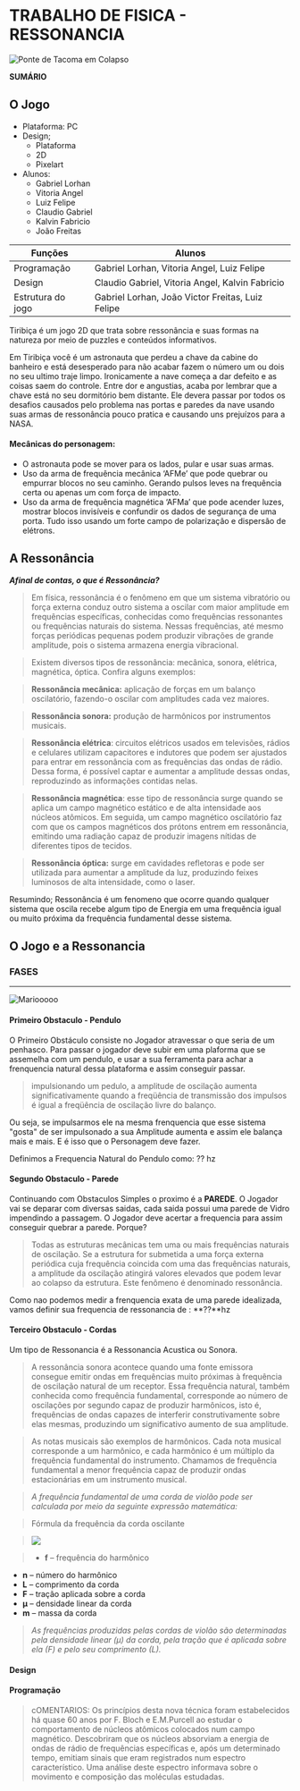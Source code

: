 # TRABALHO DE  FISICA - RESSONANCIA

![Ponte de Tacoma em Colapso](https://media1.giphy.com/media/duatwzNErHFKw/source.gif "Ponte de Tacoma em Colapso")

**SUMÁRIO**

## O Jogo
+ Plataforma: PC
+ Design;
    + Plataforma
    + 2D
    + Pixelart
+ Alunos:
    * Gabriel Lorhan 
    * Vitoria Angel
    * Luiz Felipe
    * Claudio Gabriel
    * Kalvin Fabricio
    * João Freitas

|  Funções | Alunos  |
| ------------ | ------------ |
| Programação | Gabriel Lorhan, Vitoria Angel, Luiz Felipe  |
| Design  | Claudio Gabriel, Vitoria Angel, Kalvin Fabricio  |
| Estrutura do jogo  |  Gabriel Lorhan, João Victor Freitas, Luiz Felipe |

Tiribiça é um jogo 2D que trata sobre ressonância e
suas formas na natureza por meio de puzzles e conteúdos
informativos.

Em Tiribiça você é um astronauta que perdeu a chave
da cabine do banheiro e está desesperado para não acabar
fazem o número um ou dois no seu ultimo traje limpo.
Ironicamente a nave começa a dar defeito e as coisas
saem do controle. Entre dor e angustias, acaba por lembrar
que a chave está no seu dormitório bem distante. Ele
devera passar por todos os desafios causados pelo
problema nas portas e paredes da nave usando suas
armas de ressonância pouco pratica e causando uns
prejuízos para a NASA.

#### Mecânicas do personagem:

- O astronauta pode se mover para os lados, pular e
usar suas armas.
- Uso da arma de frequência mecânica ‘AFMe’ que
pode quebrar ou empurrar blocos no seu caminho.
Gerando pulsos leves na frequência certa ou apenas um
com força de impacto.
- Uso da arma de frequência magnética ‘AFMa’ que
pode acender luzes, mostrar blocos invisíveis e confundir
os dados de segurança de uma porta. Tudo isso usando
um forte campo de polarização e dispersão de elétrons.

## A Ressonância
***Afinal de contas, o que é Ressonância?***
> Em física, ressonância é o fenômeno em que um sistema vibratório ou força externa conduz outro sistema a oscilar com maior amplitude em frequências específicas, conhecidas como frequências ressonantes ou frequências naturais do sistema. Nessas frequências, até mesmo forças periódicas pequenas podem produzir vibrações de grande amplitude, pois o sistema armazena energia vibracional.

> Existem diversos tipos de ressonância: mecânica, sonora, elétrica, magnética, óptica. Confira alguns exemplos:

> **Ressonância mecânica:** aplicação de forças em um balanço oscilatório, fazendo-o oscilar com amplitudes cada vez maiores.

> **Ressonância sonora:** produção de harmônicos por instrumentos musicais.

> **Ressonância elétrica**: circuitos elétricos usados em televisões, rádios e celulares utilizam capacitores e indutores que podem ser ajustados para entrar em ressonância com as frequências das ondas de rádio. Dessa forma, é possível captar e aumentar a amplitude dessas ondas, reproduzindo as informações contidas nelas.

> **Ressonância magnética**: esse tipo de ressonância surge quando se aplica um campo magnético estático e de alta intensidade aos núcleos atômicos. Em seguida, um campo magnético oscilatório faz com que os campos magnéticos dos prótons entrem em ressonância, emitindo uma radiação capaz de produzir imagens nítidas de diferentes tipos de tecidos.

> **Ressonância óptica:** surge em cavidades refletoras e pode ser utilizada para aumentar a amplitude da luz, produzindo feixes luminosos de alta intensidade, como o laser.

Resumindo; Ressonância é um fenomeno que ocorre quando qualquer sistema que oscila recebe algum tipo de Energia em uma frequência igual ou muito próxima da frequência fundamental desse sistema. 

## O Jogo e a Ressonancia

### FASES
-----
![Mariooooo](https://media.giphy.com/media/LA6rjeBecctI4/giphy.gif "Mariooooo")
#### Primeiro Obstaculo - Pendulo

O Primeiro Obstáculo consiste no Jogador atravessar o que seria de um penhasco. Para passar o jogador deve subir em uma plaforma que se assemelha com um pendulo, e usar a sua ferramenta para achar a frenquencia natural dessa plataforma e assim conseguir passar.

>  impulsionando um pedulo,  a amplitude de oscilação aumenta significativamente quando a freqüência de transmissão dos impulsos é igual a freqüência de oscilação livre do balanço.

Ou seja, se impulsarmos ele na mesma frenquencia que esse sistema "gosta" de ser impulsonado a sua Amplitude aumenta e assim ele balança mais e mais. E é isso que o Personagem deve fazer.

Definimos a Frequencia Natural do Pendulo como: ?? hz

#### Segundo Obstaculo - Parede
Continuando com Obstaculos Simples o proximo é a **PAREDE**. O Jogador vai se deparar com diversas saidas, cada saida possui uma parede de Vidro impendindo a passagem. O Jogador deve acertar a frequencia para assim conseguir quebrar a parede.
Porque?

> Todas as estruturas mecânicas tem uma ou mais frequências naturais de
oscilação. Se a estrutura for submetida a uma força externa periódica cuja
frequência coincida com uma das frequências naturais, a amplitude da
oscilação atingirá valores elevados que podem levar ao colapso da
estrutura. Este fenômeno é denominado ressonância.

Como nao podemos medir a frenquencia exata de uma parede idealizada, vamos definir sua frequencia de ressonancia de : **??**hz

#### Terceiro Obstaculo - Cordas 
Um tipo de Ressonancia é a Ressonancia Acustica ou Sonora.
> A ressonância sonora acontece quando uma fonte emissora consegue emitir ondas em frequências muito próximas à frequência de oscilação natural de um receptor. Essa frequência natural, também conhecida como frequência fundamental, corresponde ao número de oscilações por segundo capaz de produzir harmônicos, isto é, frequências de ondas capazes de interferir construtivamente sobre elas mesmas, produzindo um significativo aumento de sua amplitude.

>As notas musicais são exemplos de harmônicos. Cada nota musical corresponde a um harmônico, e cada harmônico é um múltiplo da frequência fundamental do instrumento. Chamamos de frequência fundamental a menor frequência capaz de produzir ondas estacionárias em um instrumento musical.

> *A frequência fundamental de uma corda de violão pode ser calculada por meio da seguinte expressão matemática:*

> Fórmula da frequência da corda oscilante

> ![](https://s2.static.brasilescola.uol.com.br/img/2019/02/frequencia-corda-oscilante.jpg)

> - **f** – frequência do harmônico
- **n** – número do harmônico
- **L** – comprimento da corda
- **F** – tração aplicada sobre a corda
- **μ** – densidade linear da corda
- **m** – massa da corda

> *As frequências produzidas pelas cordas de violão são determinadas pela densidade linear (μ) da corda, pela tração que é aplicada sobre ela (F) e pelo seu comprimento (L).*

#### Design
#### Programação

>cOMENTARIOS: 
>Os princípios desta nova técnica foram estabelecidos há quase 60 anos por F. Bloch e E.M.Purcell ao estudar o comportamento de núcleos atômicos colocados num campo magnético. Descobriram que os núcleos absorviam a energia de ondas de rádio de frequências específicas e, após um determinado tempo, emitiam sinais que eram registrados num espectro característico. Uma análise deste espectro informava sobre o movimento e composição das moléculas estudadas.